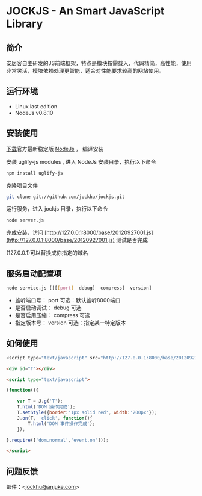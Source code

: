 JOCKJS - An Smart JavaScript Library
=======================================


 简介
--------------------------------------

安居客自主研发的JS前端框架，特点是模块按需载入，代码精简，高性能，使用非常灵活，模块依赖处理更智能，适合对性能要求较高的网站使用。


 运行环境
--------------------------------------

- Linux last edition
- NodeJs v0.8.10


 安装使用
--------------------------------------

[下载](http://nodejs.org//)官方最新稳定版 [NodeJs](http://nodejs.org//) ， 编译安装


安装 uglify-js modules , 进入 NodeJs 安装目录，执行以下命令

```bash
npm install uglify-js
```

克隆项目文件

```bash
git clone git://github.com/jockhu/jockjs.git
```

运行服务，进入 jockjs 目录，执行以下命令

```bash
node server.js
```

完成安装，访问 [http://127.0.0.1:8000/base/20120927001.js](http://127.0.0.1:8000/base/20120927001.js) 测试是否完成

(127.0.0.1)可以替换成你指定的域名


 服务启动配置项
--------------------------------------

```bash
node service.js [[[[port]  debug]  compress]  version]
```
 - 监听端口号：    port       可选：默认监听8000端口
 - 是否启动调试：  debug      可选
 - 是否启用压缩：  compress   可选
 - 指定版本号：    version    可选：指定某一特定版本


 如何使用
--------------------------------------

```js
<script type="text/javascript" src="http://127.0.0.1:8000/base/20120927001.js"></script>
```

```html
<div id="T"></div>

<script type="text/javascript">

(function(){

    var T = J.g('T');
    T.html('DOM 操作完成');
    T.setStyle({border:'1px solid red', width:'200px'});
    J.on(T, 'click', function(){
        T.html('DOM 事件操作完成');
    });

}.require(['dom.normal','event.on']));

</script>
```

 问题反馈
--------------------------------------
邮件：<[jockhu@anjuke.com](mailto:jockhu@anjuke.com)>

